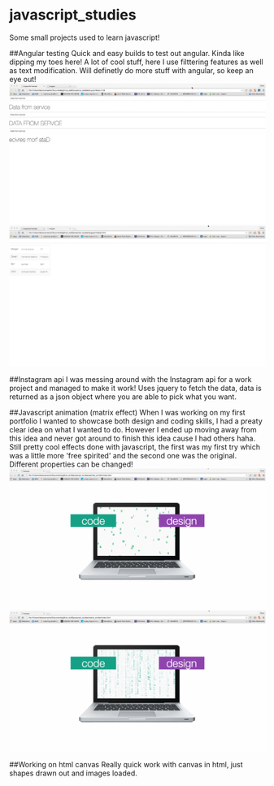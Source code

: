 javascript_studies
==================

Some small projects used to learn javascript!


##Angular testing
Quick and easy builds to test out angular. Kinda like dipping my toes here! A lot of cool stuff, here I use filttering features as well as text modification. Will definetly do more stuff with angular, so keep an eye out!
![alt angular test 1](/static/angular1.gif)
![alt angular test 2](/static/angular2.gif)

##Instagram api
I was messing around with the Instagram api for a work project and managed to make it work! Uses jquery to fetch the data, data is returned as a json object where you are able to pick what you want. 


##Javascript animation (matrix effect)
When I was working on my first portfolio I wanted to showcase both design and coding skills, I  had a preaty clear idea on what I wanted to do. However I ended up moving away from this idea and never got around to finish this idea cause I had others haha. Still pretty cool effects done with javascript, the first was my first try which was a little more 'free spirited' and the second one was the original. Different properties can be changed!
![alt matrix free](/static/matrix2.gif)
![alt matrix original](/static/matrix.gif)

##Working on html canvas
Really quick work with canvas in html, just shapes drawn out and images loaded. 
